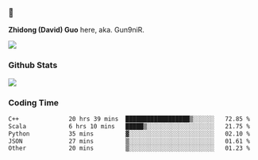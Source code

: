 ### 👋 

**Zhidong (David) Guo** here, aka. Gun9niR.

![](https://komarev.com/ghpvc/?username=Gun9niR&label=Total+Views)

### Github Stats

<img src="https://github-readme-stats.vercel.app/api?username=Gun9niR&count_private=true&show_icons=true&theme=vue-dark&hide_title=true">

### Coding Time

<!--START_SECTION:waka-->

```txt
C++              20 hrs 39 mins  ██████████████████▒░░░░░░   72.85 %
Scala            6 hrs 10 mins   █████▒░░░░░░░░░░░░░░░░░░░   21.75 %
Python           35 mins         ▓░░░░░░░░░░░░░░░░░░░░░░░░   02.10 %
JSON             27 mins         ▒░░░░░░░░░░░░░░░░░░░░░░░░   01.61 %
Other            20 mins         ▒░░░░░░░░░░░░░░░░░░░░░░░░   01.23 %
```

<!--END_SECTION:waka-->

